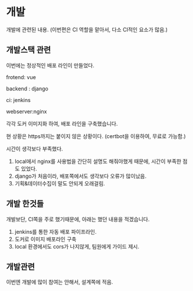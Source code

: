 # 개발

개발에 관련된 내용. (이번편은 CI 역할을 맡아서, 다소 CI적인 요소가 많음.)



##  개발스택 관련

이번에는 정상적인 배포 라인이 만들었다.

frotend: vue

backend : django

ci: jenkins

webserver:nginx

각각 도커 이미지화 하여, 배포 라인을 구축했습니다.

현 상황은 https까지는 붙이지 않은 상황이다. (certbot을 이용하여, 무료로 가능함.)

시간이 생각보다 부족했다.



1.  local에서 nginx를 사용법을 간단히 설명도 해줘야했게 때문에, 시간이 부족한 점도 있었다.
2.  django가 처음이라, 배포쪽에서도 생각보다 오류가 많이났음.
3.  기획&데이터수집이 말도 안되게 오래걸림.







## 개발 한것들

개발보단, CI쪽을 주로 했기때문에, 아래는 했던 내용을 적겠습니다.

1. jenkins를 통한 자동 배포 파이프라인.
2. 도커로 이미지 배포라인 구축
3. local 환경에서도 cors가 나지않게, 팀원에게 가이드 제시.




## 개발관련

이번엔 개발에 많이 참여는 안해서, 설계쪽에 적음.